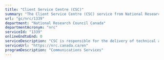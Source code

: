 ```yaml
---
title: "Client Service Centre (CSC)"
summary: "The Client Service Centre (CSC) service from National Research Council Canada is not available end-to-end online, according to the GC Service Inventory."
url: "gc/nrc/1339"
department: "National Research Council Canada"
departmentAcronym: "nrc"
serviceId: "1339"
onlineEndtoEnd: 0
serviceDescription: "CSC is responsible for the delivery of technical and support services for NRC. CSC operates a multi-functional service desk in partnership with IRAP, Knowledge Information Technical Services (KITS), Real Property Planning and Management (RPPM), Finance and Procurement Services (FPS) and Security Branch (SB)"
serviceUrl: "https://nrc.canada.ca/en"
programDescription: "Communications Services"
---
```

